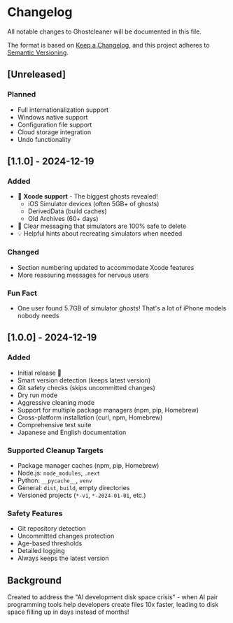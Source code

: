 # Changelog

All notable changes to Ghostcleaner will be documented in this file.

The format is based on [Keep a Changelog](https://keepachangelog.com/en/1.0.0/),
and this project adheres to [Semantic Versioning](https://semver.org/spec/v2.0.0.html).

## [Unreleased]

### Planned
- Full internationalization support
- Windows native support  
- Configuration file support
- Cloud storage integration
- Undo functionality

## [1.1.0] - 2024-12-19

### Added
- 🍎 **Xcode support** - The biggest ghosts revealed!
  - iOS Simulator devices (often 5GB+ of ghosts)
  - DerivedData (build caches)
  - Old Archives (60+ days)
- 📱 Clear messaging that simulators are 100% safe to delete
- 💡 Helpful hints about recreating simulators when needed

### Changed
- Section numbering updated to accommodate Xcode features
- More reassuring messages for nervous users

### Fun Fact
- One user found 5.7GB of simulator ghosts! That's a lot of iPhone models nobody needs

## [1.0.0] - 2024-12-19

### Added
- Initial release 🎉
- Smart version detection (keeps latest version)
- Git safety checks (skips uncommitted changes)
- Dry run mode
- Aggressive cleaning mode
- Support for multiple package managers (npm, pip, Homebrew)
- Cross-platform installation (curl, npm, Homebrew)
- Comprehensive test suite
- Japanese and English documentation

### Supported Cleanup Targets
- Package manager caches (npm, pip, Homebrew)
- Node.js: `node_modules`, `.next`
- Python: `__pycache__`, `venv`
- General: `dist`, `build`, empty directories
- Versioned projects (`*-v1`, `*-2024-01-01`, etc.)

### Safety Features
- Git repository detection
- Uncommitted changes protection
- Age-based thresholds
- Detailed logging
- Always keeps the latest version

## Background

Created to address the "AI development disk space crisis" - when AI pair programming tools help developers create files 10x faster, leading to disk space filling up in days instead of months!